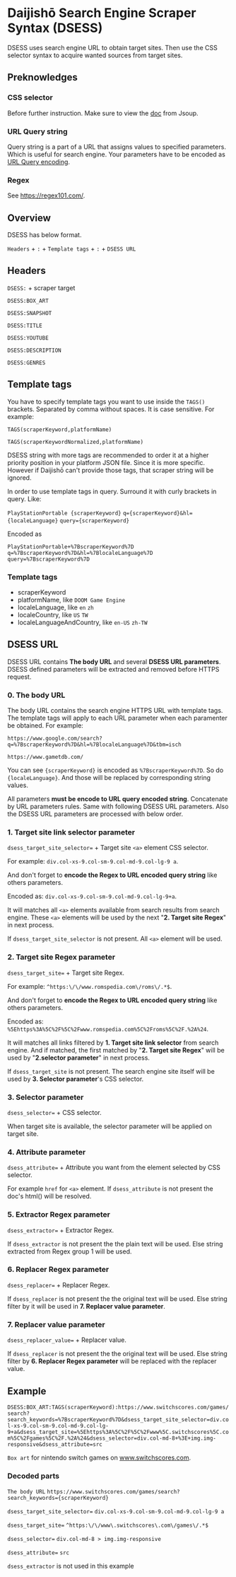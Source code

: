 # Daijishō Search Engine Scraper Syntax (DSESS)

DSESS uses search engine URL to obtain target sites. Then use the CSS selector syntax to acquire wanted sources from target sites.

## Preknowledges
### CSS selector
Before further instruction. Make sure to view the [doc](https://jsoup.org/cookbook/extracting-data/selector-syntax) from Jsoup.

### URL Query string
Query string is a part of a URL that assigns values to specified parameters. Which is useful for search engine.
Your parameters have to be encoded as [URL Query encoding](https://www.url-encode-decode.com/).

### Regex
See https://regex101.com/.

## Overview
DSESS has below format.

`Headers` + `:` + `Template tags` + `:` + `DSESS URL`

## Headers
`DSESS:` + scraper target

`DSESS:BOX_ART`

`DSESS:SNAPSHOT`

`DSESS:TITLE`

`DSESS:YOUTUBE`

`DSESS:DESCRIPTION`

`DSESS:GENRES`


## Template tags
You have to specify template tags you want to use inside the `TAGS()` brackets. Separated by comma without spaces. It is case sensitive. For example:

`TAGS(scraperKeyword,platformName)`

`TAGS(scraperKeywordNormalized,platformName)`

DSESS string with more tags are recommended to order it at a higher priority position in your platform JSON file. Since it is more specific. However if Daijishō can't provide those tags, that scraper string will be ignored.

In order to use template tags in query. Surround it with curly brackets in query. Like:

`PlayStationPortable {scraperKeyword}` `q={scraperKeyword}&hl={localeLanguage}` `query={scraperKeyword}`

Encoded as

`PlayStationPortable+%7BscraperKeyword%7D` `q=%7BscraperKeyword%7D&hl=%7BlocaleLanguage%7D` `query=%7BscraperKeyword%7D`

### Template tags
- scraperKeyword
- platformName, like `DOOM Game Engine`
- localeLanguage, like `en` `zh`
- localeCountry, like `US` `TW`
- localeLanguageAndCountry, like `en-US` `zh-TW`

## DSESS URL
DSESS URL contains **The body URL** and several **DSESS URL parameters**.
DSESS defined parameters will be extracted and removed before HTTPS request.

### 0. The body URL
The body URL contains the search engine HTTPS URL with template tags. The template tags will apply to each URL parameter when each paramenter be obtained. For example:

`https://www.google.com/search?q=%7BscraperKeyword%7D&hl=%7BlocaleLanguage%7D&tbm=isch`

`https://www.gametdb.com/`


You can see  `{scraperKeyword}` is encoded as `%7BscraperKeyword%7D`. So do `{localeLanguage}`. And those will be replaced by corresponding string values.

All parameters **must be encode to URL query encoded string**. Concatenate by URL parameters rules.
Same with following DSESS URL parameters. Also the DSESS URL parameters are processed with below order.

### 1. Target site link selector parameter
`dsess_target_site_selector=` + Target site `<a>` element CSS selector.

For example: `div.col-xs-9.col-sm-9.col-md-9.col-lg-9 a`.

And don't forget to **encode the Regex to URL encoded query string** like others parameters.

Encoded as: `div.col-xs-9.col-sm-9.col-md-9.col-lg-9+a`.

It will matches all `<a>` elements available from search results from search engine. These `<a>` elements will be used by the next "**2. Target site Regex**" in next process.

If `dsess_target_site_selector` is not present. All `<a>` element will be used.


### 2. Target site Regex parameter
`dsess_target_site=` + Target site Regex.

For example: `^https:\/\/www.romspedia.com\/roms\/.*$`.

And don't forget to **encode the Regex to URL encoded query string** like others parameters.

Encoded as: `%5Ehttps%3A%5C%2F%5C%2Fwww.romspedia.com%5C%2Froms%5C%2F.%2A%24`.

It will matches all links filtered by **1. Target site link selector** from search engine. And if matched, the first matched by "**2. Target site Regex**"  will be used by "**2.selector parameter**" in next process.

If `dsess_target_site` is not present. The search engine site itself will be used by **3. Selector parameter**'s CSS selector.


### 3. Selector parameter
`dsess_selector=` + CSS selector.

When target site is available, the selector parameter will be applied on target site.


### 4. Attribute parameter
`dsess_attribute=` + Attribute you want from the element selected by CSS selector.

For example `href` for `<a>` element.
If `dsess_attribute` is not present the doc's html() will be resolved.


### 5. Extractor Regex parameter
`dsess_extractor=` + Extractor Regex.

If `dsess_extractor` is not present the the plain text will be used. Else string extracted from Regex group 1 will be used.


### 6. Replacer Regex parameter
`dsess_replacer=` + Replacer Regex.

If `dsess_replacer` is not present the the original text will be used. Else string filter by it will be used in **7. Replacer value parameter**.

### 7. Replacer value parameter
`dsess_replacer_value=` + Replacer value.

If `dsess_replacer` is not present the the original text will be used. Else string filter by **6. Replacer Regex parameter** will be replaced with the replacer value.

## Example
`DSESS:BOX_ART:TAGS(scraperKeyword):https://www.switchscores.com/games/search?search_keywords=%7BscraperKeyword%7D&dsess_target_site_selector=div.col-xs-9.col-sm-9.col-md-9.col-lg-9+a&dsess_target_site=%5Ehttps%3A%5C%2F%5C%2Fwww%5C.switchscores%5C.com%5C%2Fgames%5C%2F.%2A%24&dsess_selector=div.col-md-8+%3E+img.img-responsive&dsess_attribute=src`

`Box art` for nintendo switch games on www.switchscores.com.

### Decoded parts

`The body URL` `https://www.switchscores.com/games/search?search_keywords={scraperKeyword}`

`dsess_target_site_selector=` `div.col-xs-9.col-sm-9.col-md-9.col-lg-9 a`

`dsess_target_site=` `^https:\/\/www\.switchscores\.com\/games\/.*$`

`dsess_selector=` `div.col-md-8 > img.img-responsive`

`dsess_attribute=` `src`

`dsess_extractor` is not used in this example

